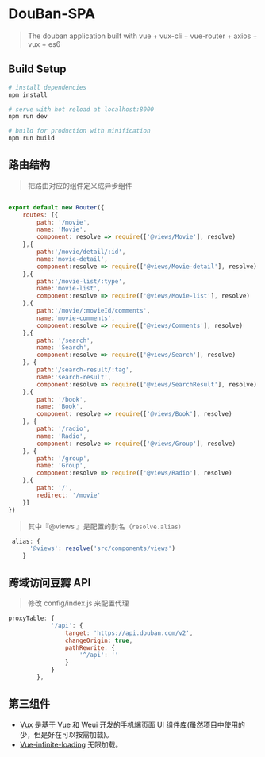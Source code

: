 # DouBan-SPA

> The douban application built with vue + vux-cli + vue-router + axios + vux + es6



## Build Setup

``` bash
# install dependencies
npm install

# serve with hot reload at localhost:8000
npm run dev

# build for production with minification
npm run build

```



## 路由结构

>把路由对应的组件定义成异步组件

```javascript

export default new Router({
    routes: [{
        path: '/movie',
        name: 'Movie',
        component: resolve => require(['@views/Movie'], resolve)
    },{
        path:'/movie/detail/:id',
        name:'movie-detail',
        component:resolve => require(['@views/Movie-detail'], resolve)
    },{
        path:'/movie-list/:type',
        name:'movie-list',
        component:resolve => require(['@views/Movie-list'], resolve)
    },{
        path:'/movie/:movieId/comments',
        name:'movie-comments',
        component:resolve => require(['@views/Comments'], resolve)
    },{
        path: '/search',
        name: 'Search',
        component:resolve => require(['@views/Search'], resolve)
    }, {
        path:'/search-result/:tag',
        name:'search-result',
        component:resolve => require(['@views/SearchResult'], resolve)
    },{
        path: '/book',
        name: 'Book',
        component: resolve => require(['@views/Book'], resolve)
    }, {
        path: '/radio',
        name: 'Radio',
        component: resolve => require(['@views/Group'], resolve)
    }, {
        path: '/group',
        name: 'Group',
        component:resolve => require(['@views/Radio'], resolve)
    },{
        path: '/',
        redirect: '/movie'
    }]
})

```
> 其中『@views 』是配置的别名（`resolve.alias`）

```Javascript
 alias: {
      '@views': resolve('src/components/views')
    }
```



## 跨域访问豆瓣 API

> 修改 config/index.js 来配置代理

```javascript
proxyTable: {
            '/api': {
                target: 'https://api.douban.com/v2',
                changeOrigin: true,
                pathRewrite: {
                    '^/api': ''
                }
            }
        },
```



## 第三组件

* [Vux](https://github.com/airyland/vux)  是基于 Vue 和 Weui 开发的手机端页面 UI 组件库(虽然项目中使用的少，但是好在可以按需加载)。
* [Vue-infinite-loading](https://github.com/PeachScript/vue-infinite-loading) 无限加载。